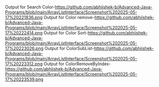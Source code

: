 Output for Search Color-https://github.com/abhiishek-b/Advanced-Java-Programs/blob/main/ArrayListInterface/Screenshot%202025-05-17%20221836.png
Output for Color remove-https://github.com/abhiishek-b/Advanced-Java-Programs/blob/main/ArrayListInterface/Screenshot%202025-05-17%20222414.png
Output for Color Sort-https://github.com/abhiishek-b/Advanced-Java-Programs/blob/main/ArrayListInterface/Screenshot%202025-05-17%20223026.png
Output for ColorSubList-https://github.com/abhiishek-b/Advanced-Java-Programs/blob/main/ArrayListInterface/Screenshot%202025-05-17%20223312.png
Output for ColorRemoveByIndex-https://github.com/abhiishek-b/Advanced-Java-Programs/blob/main/ArrayListInterface/Screenshot%202025-05-17%20223539.png
